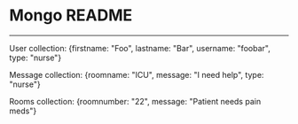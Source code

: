# Mongo README
_____

User collection: {firstname: "Foo", lastname: "Bar", username: "foobar", type: "nurse"}

Message collection: {roomname: "ICU", message: "I need help", type: "nurse"}

Rooms collection: {roomnumber: "22", message: "Patient needs pain meds"}